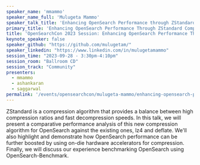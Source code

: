 ```yaml
---
speaker_name: 'mmammo'
speaker_name_full: 'Mulugeta Mammo'
speaker_talk_title: 'Enhancing OpenSearch Performance through ZStandard Compression'
primary_title: 'Enhancing OpenSearch Performance Through ZStandard Compression'
title: 'OpenSearchCon 2023 Session: Enhancing OpenSearch Performance Through ZStandard Compression'
keynote_speaker: false
speaker_github: "https://github.com/mulugetam/"
speaker_linkedin: "https://www.linkedin.com/in/mulugetamammo"
session_time: "2023-09-28 - 3:30pm-4:10pm"
session_room: "Ballroom CD"
session_track: "Community"
presenters: 
  - mmammo
  - ashankaran
  - saggarwal
permalink: '/events/opensearchcon/mulugeta-mammo/enhancing-opensearch-performance-through-zstandard-compression.html'
---
```


ZStandard is a compression algorithm that provides a balance between high compression ratios and fast decompression speeds. In this talk, we will present a comparative performance analysis of this new compression algorithm for OpenSearch against the existing ones, lz4 and deflate. We'll also highlight and demonstrate how OpenSearch performance can be further boosted by using on-die hardware accelerators for compression. Finally, we will discuss our experience benchmarking OpenSearch using OpenSearch-Benchmark.
